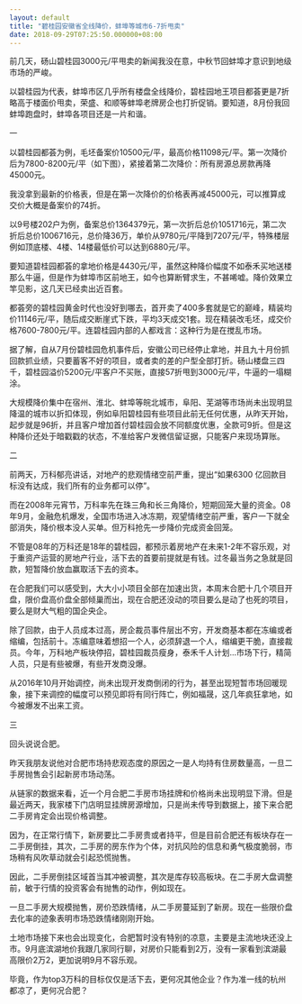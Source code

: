 ```yaml
---
layout: default
title: "碧桂园安徽省全线降价，蚌埠等城市6-7折甩卖"
date: 2018-09-29T07:25:50.000000+08:00
---
```


前几天，砀山碧桂园3000元/平甩卖的新闻我没在意，中秋节回蚌埠才意识到地级市场的严峻。

以碧桂园为代表，蚌埠市区几乎所有楼盘全线降价，碧桂园地王项目都荟更是7折略高于楼面价甩卖，荣盛、和顺等蚌埠老牌房企也打折促销。要知道，8月份我回蚌埠跑盘时，蚌埠各项目还是一片和谐。

一 

以碧桂园都荟为例，毛坯备案价10500元/平，最高价格11098元/平。第一次降价后为7800-8200元/平（如下图），紧接着第二次降价：所有房源总房款再降45000元。

我没拿到最新的价格表，但是在第一次降价的价格表再减45000元，可以推算成交价大概是备案价的74折。

以9号楼202户为例，备案总价1364379元，第一次折后总价1051716元，第二次折后总价1006716元，总价降36万，单价从9780元/平降到7207元/平，特殊楼层例如顶底楼、4楼、14楼最低价可以达到6880元/平。

要知道碧桂园都荟的拿地价格是4430元/平，虽然这种降价幅度不如泰禾买地送楼那么牛逼，但是作为蚌埠市区前地王，如今也算断臂求生，不甚唏嘘。降价效果立竿见影，这几天已经卖出近百套。

都荟旁的碧桂园黄金时代也没好到哪去，首开卖了400多套就是它的巅峰，精装均价11146元/平，随后成交断崖式下跌，平均3天成交1套。现在精装改毛坯，成交价格7600-7800元/平。连碧桂园内部的人都戏言：这种行为是在搅乱市场。

据了解，自从7月份碧桂园危机事件后，安徽公司已经停止拿地，并且九十月份抓回款抓业绩，只要蓄客不好的项目，或者卖的差的户型全部打折。砀山楼盘三四千，碧桂园溢价5200元/平客户不买账，直接57折甩到3000元/平，牛逼的一塌糊涂。

大规模降价集中在宿州、淮北、蚌埠等皖北城市，阜阳、芜湖等市场尚未出现明显降温的城市以折扣体现，例如阜阳碧桂园有些项目此前无任何优惠，从昨天开始，起步就是96折，并且客户增加首付碧桂园会放不同额度优惠，全款可9折。但是这种降价还处于暗戳戳的状态，不准给客户发微信留证据，只能客户来现场算账。

二

前两天，万科郁亮讲话，对地产的悲观情绪空前严重，提出“如果6300 亿回款目标没有达成，我们所有的业务都可以停”。

而在2008年元宵节，万科率先在珠三角和长三角降价，短期回笼大量的资金。08年9月，金融危机爆发，全国市场进入冰冻期，观望情绪空前严重，客户一下就全部消失，降价根本没人买单。但万科抢先一步降价完成资金回笼。

不管是08年的万科还是18年的碧桂园，都预示着房地产在未来1-2年不容乐观，对于重资产运营的房地产行业，活下去的首要前提就是有钱。过冬最当务之急就是回款，短暂降价放血赢取活下去的资本。

在合肥我们可以感受到，大大小小项目全部在加速出货，本周末合肥十几个项目开盘，限价盘高价盘全部倾巢而出，现在合肥还没动的项目要么是动了也死的项目，要么是财大气粗的国企央企。

除了回款，由于人员成本过高，房企裁员事件层出不穷，开发商基本都在冻编或者缩编，包括前十。冻编意味着想招一个人，必须辞退一个人，缩编更干脆，直接裁员。今年，万科地产板块停招，碧桂园裁员瘦身，泰禾千人计划…市场下行，精简人员，只是有些被爆，有些开发商没爆。

从2016年10月开始调控，尚未出现开发商倒闭的行为，甚至出现短暂市场回暖现象，接下来调控的幅度可以预见即将有同行阵亡，例如福晟，这几年疯狂拿地，如今被爆发不出来工资。

三

回头说说合肥。

昨天我朋友说他对合肥市场持悲观态度的原因之一是人均持有住房数量高，一旦二手房抛售会引起新房市场动荡。

从链家的数据来看，近一个月合肥二手房市场挂牌和价格尚未出现明显下滑。但是最近两天，我家楼下门店明显挂牌房源增加，只是尚未传导到数据上，接下来合肥二手房肯定会出现价格调整。

因为，在正常行情下，新房要比二手房贵或者持平，但是目前合肥还有板块存在一二手房倒挂，其次，二手房的房东作为个体，对抗风险的信息和勇气极度脆弱，市场稍有风吹草动就会引起恐慌抛售。

因此，二手房倒挂区域首当其冲被调整，其次是库存较高板块。在二手房大盘调整前，敏于行情的投资客会有抛售的动作，例如现在。

一旦二手房大规模抛售，房价恐跌情绪，从二手房蔓延到了新房。现在一些限价盘去化率的迹象表明市场恐跌情绪刚刚开始。

土地市场接下来也会出现变化，合肥暂时没有特别的凉意，主要是主流地块还没上市。9月底滨湖地价我跟几家同行聊，对房价只能看到2万，没有一家看到滨湖最高限价2万2，更加说明9月不容乐观。

毕竟，作为top3万科的目标仅仅是活下去，更何况其他企业？作为准一线的杭州都凉了，更何况合肥？


